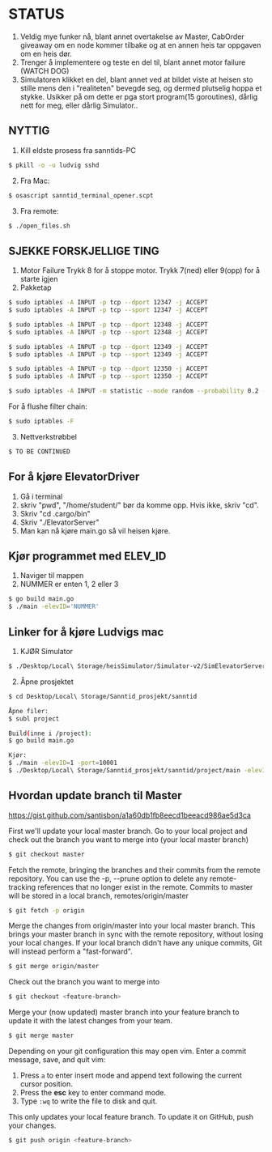 # STATUS
1. Veldig mye funker nå, blant annet overtakelse av Master, CabOrder giveaway om en node kommer tilbake og at en annen heis tar oppgaven om en heis dør.
2. Trenger å implementere og teste en del til, blant annet motor failure (WATCH DOG)
3. Simulatoren klikket en del, blant annet ved at bildet viste at heisen sto stille mens den i "realiteten" bevegde seg, og dermed plutselig hoppa et stykke. Usikker på om dette er pga stort program(15 goroutines), dårlig nett for meg, eller dårlig Simulator..

## NYTTIG
1. Kill eldste prosess fra sanntids-PC
```bash
$ pkill -o -u ludvig sshd
```
2. Fra Mac:
```bash
$ osascript sanntid_terminal_opener.scpt
```
3. Fra remote:
```bash
$ ./open_files.sh
```

## SJEKKE FORSKJELLIGE TING
1. Motor Failure
Trykk 8 for å stoppe motor. Trykk 7(ned) eller 9(opp) for å starte igjen
2. Pakketap
```bash
$ sudo iptables -A INPUT -p tcp --dport 12347 -j ACCEPT
$ sudo iptables -A INPUT -p tcp --sport 12347 -j ACCEPT

$ sudo iptables -A INPUT -p tcp --dport 12348 -j ACCEPT
$ sudo iptables -A INPUT -p tcp --sport 12348 -j ACCEPT

$ sudo iptables -A INPUT -p tcp --dport 12349 -j ACCEPT
$ sudo iptables -A INPUT -p tcp --sport 12349 -j ACCEPT

$ sudo iptables -A INPUT -p tcp --dport 12350 -j ACCEPT
$ sudo iptables -A INPUT -p tcp --sport 12350 -j ACCEPT

$ sudo iptables -A INPUT -m statistic --mode random --probability 0.2 -j DROP
```
For å flushe filter chain:
```bash
$ sudo iptables -F
```
3. Nettverkstrøbbel
```bash
$ TO BE CONTINUED
```



## For å kjøre ElevatorDriver
1. Gå i terminal
2. skriv "pwd",  "/home/student/" bør da komme opp. Hvis ikke, skriv "cd".
3. Skriv "cd .cargo/bin"
4. Skriv "./ElevatorServer"
5. Man kan nå kjøre main.go så vil heisen kjøre.


## Kjør programmet med ELEV_ID
1. Naviger til mappen
2. NUMMER er enten 1, 2 eller 3 
```bash
$ go build main.go
$ ./main -elevID='NUMMER'
```

## Linker for å kjøre Ludvigs mac

1. KJØR Simulator
```bash
$ ./Desktop/Local\ Storage/heisSimulator/Simulator-v2/SimElevatorServer --port 10001
```
2. Åpne prosjektet
```bash
$ cd Desktop/Local\ Storage/Sanntid_prosjekt/sanntid

Åpne filer:
$ subl project 

Build(inne i /project):
$ go build main.go

Kjør:
$ ./main -elevID=1 -port=10001
$ ./Desktop/Local\ Storage/Sanntid_prosjekt/sanntid/project/main -elevID=1 -port=10001
```









## Hvordan update branch til Master
https://gist.github.com/santisbon/a1a60db1fb8eecd1beeacd986ae5d3ca

First we'll update your local master branch. Go to your local project and check out the branch you want to merge into (your local master branch)
```bash
$ git checkout master
```

Fetch the remote, bringing the branches and their commits from the remote repository.
You can use the -p, --prune option to delete any remote-tracking references that no longer exist in the remote. Commits to master will be stored in a local branch, remotes/origin/master
```bash
$ git fetch -p origin
```

Merge the changes from origin/master into your local master branch. This brings your master branch in sync with the remote repository, without losing your local changes. If your local branch didn't have any unique commits, Git will instead perform a "fast-forward".
```bash
$ git merge origin/master
```

Check out the branch you want to merge into
```bash
$ git checkout <feature-branch>
```

Merge your (now updated) master branch into your feature branch to update it with the latest changes from your team.
```bash
$ git merge master
```

Depending on your git configuration this may open vim. Enter a commit message, save, and quit vim: 
1. Press `a` to enter insert mode and append text following the current cursor position.
2. Press the **esc** key to enter command mode.
3. Type `:wq` to write the file to disk and quit.

This only updates your local feature branch. To update it on GitHub, push your changes.
```bash
$ git push origin <feature-branch>
```
